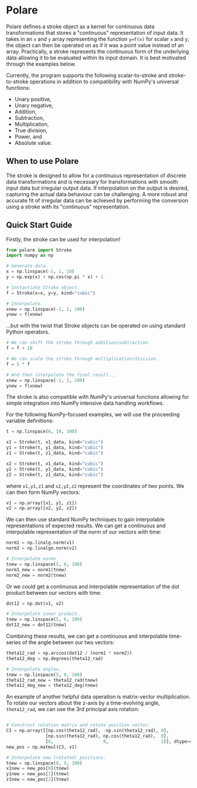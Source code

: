 # Polare

Polare defines a stroke object as a kernel for continuous data transformations that stores a "continuous" representation of input data. It takes in an `x` and `y` array representing the function `y=f(x)` for scalar `x` and `y`; the object can then be operated on as if it was a point value instead of an array. Practically, a stroke represents the continuous form of the underlying data allowing it to be evaluated within its input domain. It is best motivated through the examples below.

Currently, the program supports the following scalar-to-stroke and stroke-to-stroke operations in addition to compatibility with NumPy's universal functions:

- Unary positive,
- Unary negative,
- Addition,
- Subtraction,
- Multiplication,
- True division,
- Power, and
- Absolute value.

## When to use Polare

The stroke is designed to allow for a continuous representation of discrete data transformations and is necessary for transformations with smooth input data but irregular output data. If interpolation on the output is desired, capturing the actual data behaviour can be challenging. A more robust and accurate fit of irregular data can be achieved by performing the conversion using a stroke with its "continuous" representation.

## Quick Start Guide

Firstly, the stroke can be used for interpolation!

```python
from polare import Stroke
import numpy as np

# Generate data.
x = np.linspace(-1, 1, 10)
y = np.exp(x) + np.cos(np.pi * x) + 1

# Instantiate Stroke object.
f = Stroke(x=x, y=y, kind="cubic")

# Interpolate.
xnew = np.linspace(-1, 1, 100)
ynew = f(xnew)
```

...but with the twist that Stroke objects can be operated on using standard
Python operators.

```python
# We can shift the stroke through addition/subtraction.
f = f + 10

# We can scale the stroke through multiplication/division.
f = 5 * f

# And then interpolate the final result...
xnew = np.linspace(-1, 1, 100)
ynew = f(xnew)
```

The stroke is also compatible with NumPy's universal functions allowing for
simple integration into NumPy intensive data handling workflows.

For the following NumPy-focused examples, we will use the proceeding variable definitions:

```python
t = np.linspace(0, 10, 100)

x1 = Stroke(t, x1_data, kind="cubic")
y1 = Stroke(t, y1_data, kind="cubic")
z1 = Stroke(t, z1_data, kind="cubic")

x2 = Stroke(t, x1_data, kind="cubic")
y2 = Stroke(t, y1_data, kind="cubic")
z2 = Stroke(t, z1_data, kind="cubic")
```

where `x1,y1,z1` and `x2,y2,z2` represent the coordinates of two points. We can then form NumPy vectors:

```python
v1 = np.array([x1, y1, z1])
v2 = np.array([x2, y2, z2])
```

We can then use standard NumPy techniques to gain interpolable representations of expected results. We can get a continuous and interpolable representation of the norm of our vectors with time:

```python
norm1 = np.linalg.norm(v1)
norm2 = np.linalge.norm(v2)

# Interpolate norms.
tnew = np.linspace(5, 6, 100)
norm1_new = norm1(tnew)
norm2_new = norm2(tnew)
```

Or we could get a continuous and interpolable representation of the dot product between our vectors with time:

```python
dot12 = np.dot(v1, v2)

# Interpolate inner product.
tnew = np.linspace(5, 6, 100)
dot12_new = dot12(tnew)
```

Combining these results, we can get a continuous and interpolable time-series of the angle between our two vectors:

```python
theta12_rad = np.arccos(dot12 / (norm1 * norm2))
theta12_deg = np.degrees(theta12_rad)

# Interpolate angles.
tnew = np.linspace(5, 6, 100)
theta12_rad_new = theta12_rad(tnew)
theta12_deg_new = theta12_deg(tnew)
```

An example of another helpful data operation is matrix-vector multiplication. To rotate our vectors about the z-axis by a time-evolving angle, `theta12_rad`, we can use the 3rd principal axis rotation:

```python

# Construct rotation matrix and rotate position vector.
C3 = np.array([[np.cos(theta12_rad), -np.sin(theta12_rad), 0],
               [np.sin(theta12_rad), np.cos(theta12_rad),  0],
               [0,                   0,                    1]], dtype=object)
new_pos = np.matmul(C3, v1)

# Interpolate new (rotated) positions.
tnew = np.linspace(0, 9, 100)
x1new = new_pos[0](tnew)
y1new = new_pos[1](tnew)
z1new = new_pos[2](tnew)
```
